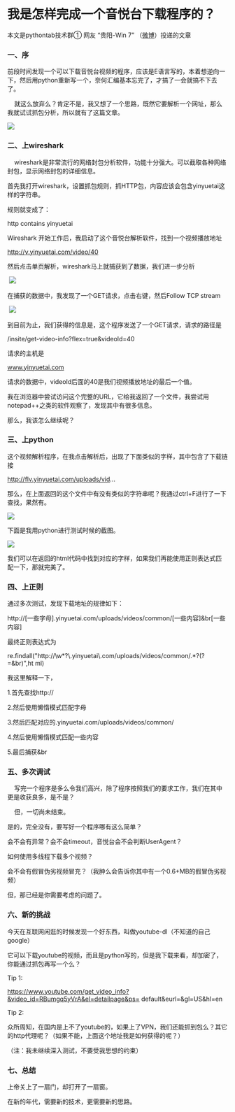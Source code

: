 # 我是怎样完成一个音悦台下载程序的？

本文是pythontab技术群① 网友 “贵阳-Win 7” （[微博](http://weibo.com/tk657309822)）投递的文章

### 一、序

前段时间发现一个可以下载音悦台视频的程序，应该是E语言写的，本着想逆向一下，然后用python重新写一个，奈何汇编基本忘完了，才搞了一会就搞不下去了。

    就这么放弃么？肯定不是，我又想了一个思路，既然它要解析一个网址，那么我就试试抓包分析，所以就有了这篇文章。

![](http://www.pythontab.com/uploadfile/2014/0505/20140505112326133.png)

### 二、上wireshark

    wireshark是非常流行的网络封包分析软件，功能十分强大。可以截取各种网络封包，显示网络封包的详细信息。

首先我打开wireshark，设置抓包规则，抓HTTP包，内容应该会包含yinyuetai这样的字符串。

规则就变成了：

http contains yinyuetai

Wireshark 开始工作后，我启动了这个音悦台解析软件，找到一个视频播放地址

http://v.yinyuetai.com/video/40

然后点击单页解析，wireshark马上就捕获到了数据，我们进一步分析

 ![](http://www.pythontab.com/uploadfile/2014/0505/20140505112326869.png)

在捕获的数据中，我发现了一个GET请求，点击右键，然后Follow TCP stream

 ![](http://www.pythontab.com/uploadfile/2014/0505/20140505112326987.png)

到目前为止，我们获得的信息是，这个程序发送了一个GET请求，请求的路径是

/insite/get-video-info?flex=true&videoId=40

请求的主机是

www.yinyuetai.com

请求的数据中，videoId后面的40是我们视频播放地址的最后一个值。

我在浏览器中尝试访问这个完整的URL，它给我返回了一个文件，我尝试用notepad++之类的软件观察了，发现其中有很多信息。

那么，我该怎么继续呢？

### 三、上python

这个视频解析程序，在我点击解析后，出现了下面类似的字样，其中包含了下载链接

http://flv.yinyuetai.com/uploads/vid...

那么，在上面返回的这个文件中有没有类似的字符串呢？我通过ctrl+F进行了一下查找，果然有。

![](http://www.pythontab.com/uploadfile/2014/0505/20140505112326964.png)

下面是我用python进行测试时候的截图。

![](http://www.pythontab.com/uploadfile/2014/0505/20140505112327913.png)

我们可以在返回的html代码中找到对应的字样，如果我们再能使用正则表达式匹配一下，那就完美了。

### 四、上正则

通过多次测试，发现下载地址的规律如下：

http://[一些字母].yinyuetai.com/uploads/videos/common/[一些内容]&br[一些内容]

最终正则表达式为

re.findall("http://\w*?\\.yinyuetai\\.com/uploads/videos/common/.*?(?=&br)",ht
ml)

我这里解释一下，

1.首先查找http://

2.然后使用懒惰模式匹配字母

3.然后匹配对应的.yinyuetai.com/uploads/videos/common/

4.然后使用懒惰模式匹配一些内容

5.最后捕获&br

### 五、多次调试

    写完一个程序是多么令我们高兴，除了程序按照我们的要求工作，我们在其中更是收获良多，是不是？

    但，一切尚未结束。

是的，完全没有，要写好一个程序哪有这么简单？

会不会有异常？会不会timeout，音悦台会不会判断UserAgent？

如何使用多线程下载多个视频？

会不会有假冒伪劣视频冒充？（我肿么会告诉你其中有一个0.6+MB的假冒伪劣视频）

但，那已经是你需要考虑的问题了。

### 六、新的挑战

今天在互联网闲逛的时候发现一个好东西，叫做youtube-dl（不知道的自己google）

它可以下载youtube的视频，而且是python写的，但是我下载来看，却加密了，你能通过抓包再写一个么？

Tip 1:

https://www.youtube.com/get_video_info?&video_id=RBumgq5yVrA&el=detailpage&ps=
default&eurl=&gl=US&hl=en

Tip 2:

众所周知，在国内是上不了youtube的，如果上了VPN，我们还能抓到包么？其它的http代理呢？（如果不能，上面这个地址我是如何获得的呢？）

（注：我未继续深入测试，不要受我思想的约束）

### 七、总结

上帝关上了一扇门，却打开了一扇窗。

在新的年代，需要新的技术，更需要新的思路。

  

